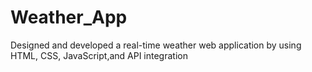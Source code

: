 # Weather_App
Designed and developed a real-time weather web application by using HTML, CSS, JavaScript,and API integration

